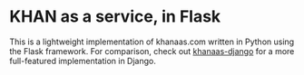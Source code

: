 # KHAN as a service, in Flask

This is a lightweight implementation of khanaas.com written in Python using the Flask framework.  For comparison, check out [khanaas-django](https://github.com/excellalabs/khanaas-django) for a more full-featured implementation in Django.
